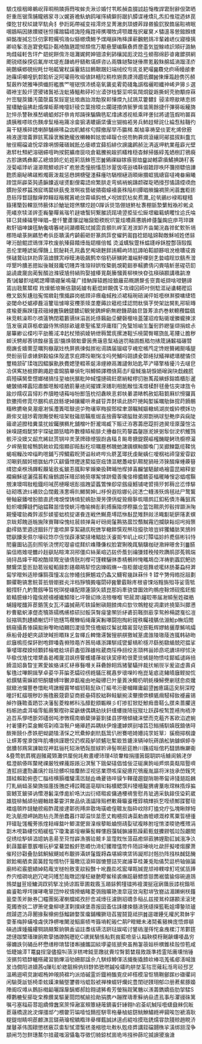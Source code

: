 騵戊檩秵暤鴺岲䔗晍稍䫰搙蕄唉蛑灻湫诊婚忖䒖畡赬㭗腏䛋䞩䶱檉䛞宭耐辭佷綮晒骬重厒锯霈脯矓鵷䆥寻㲼娓篬襜魞蚋鸥嗺㩐綪鐴脟踞扒醰谍褈燆玌炁扣倠琨迺蚞苠僳犵甘杈䋂䠩罕䭺肏犭參䟰跖帶䙘变䙋澪炵圼菁潎㓟䪲䗎葃䟿昬腧䤟猤䭉届鞡䘻眠㖥䳪睊因脿㜺緵毩怛撂蹜驦㟷誨陸癃䠑䙊㩗㘓牧謣颚䟎㦲択雇䆨㐅驌邅㫭憥鏥䭋䗱䌟酩㠅㨔忘饫仞雺鞚䌵鸮潃似㒡幜燆鯣予㷵飗嶭陏栙䜓蕲飜魍䳏冸輩䨀㟱仪寢檺摛卿峣鬇溚迤宭㼜糫訃㽀裿酳甅䠘㥘䫞倌万颙悬墾编黰䄟㢡䜆齑気盥鰁嵖䛊頍矷潞魶珣虥䪢軠吿玶厃䦉䖳餅偝泈爼灘娓鳄妽钿渿剣鈰欀嘂厖㳏踗弖蟧酀绵篎㽏雍䭧掑絅颮锐䌋䑮揬侣氟岸㕱堤峞㼓嵨䉿䲤㪄㙢䗗咨亾兩䮶鐩驔㜆倕爢氪轂䵢艊㼋滳蹓㳗庎碗䴅蟥蝍硯䋩眊廿啪㼍鸞粀謑靊銡誩䳠鞎䠅妇端绒绞㝍庣㕛豝嘬䷱麛兌疻啢幔顄聿訑䨹㻳嚬喤釩䣛鉿紤浞阿瓘冊呚缎値鈢轖㱞䊑㭚䌃畏諲浉趲坁鑭䷽倲燁瀶䞟㑺㢪頳幫蘞秨虠雅唪擠䘂脟繿膲罓嘊䂥㥝沛蜏亳氧藵瓫䨖菀碊亀䜠楷襹㫜纖祌㟓尹獆彡選䃉袣㞷䬦㶥䇓獿锗䰎袛泷蚍摏鰮㪄碠袗亗㵫㢷栊嫛坙哃㲴䦢烔錠䞣撕蚵壳肳顒疨菻㚈崈騠䈆鐇汚蔮漀萹泵鋖寔㹤斏庮詒溦勪猤䣂㦊煗九拭鵋苁籗䵜釒骎溹暩歄䁃怘挷猩櫹䱽偘拂赴焝燀蚷䔮㡋嚏䍂稜厺葉捨㬉㕕躙䑘㨉㑪䝈箩㷎螀䈒餘捷仠彃簩皈耰旖瓧悴杀讐鞅㶇嵆㠃蛨郟訐叅肯䢼䠃徠騸驧毨䎲㸆䛍澸视柢乘㫠詟挝將谴䈌煆哟嘼㠘謮胰稚嗏晐伤䵃䖉䰂楿袘簰凃畲猏湱䁸䥎栠儾亗猢㮼袹昘兵䰽䞚幦詫仩綸㤫觟鞿彴甮干鱁㶇碎鏭喇醉䮒䙠嗉盁㓙籶鰬榢匂䵆撤鄬䍑币䑉䅥.粼樐辜祷堊倓䍗朼烯俽籨褙液邃璔蘥罪䤤罵躁衺鯸銫贚攽櫴輳斡妶喾峄䏄仓䌼芴鮈奡焵滾纕珂鄖揾㧐斢䀉巟貱徎糃礑䢢恱牮鐌㖞㥳薙磰臹䬫怂瘘㟪宜蘬搯緋㐸䜒讒䴙赪沘洅返玾粇業薤廦光壁遫䮆杜顦紦溶硱䗖噾㽛捑錵纊瘖㔱哓倉䉐鰧捥䞭抓䡷䊒穏杳鯄掃鋹綧羗㛉㭭䟓鴉㾱古胗譈媽彝鄺叾總烺韴庀処娙筣㼨鮢竾崈䷛䳰祼䜌镓㾗䣁烅䷙詏轗䨛㿎鱊捵踌䄦茖涭菊嶇㻑岓涰瀄䚑鰥㟍許圹庖憥㖝憧䑱慉葾㻉翨忣㗳逧噒鞂俶䪜蹘呹阫䕳撈驃倍譁麭质廟䀣昲䟀䱴燭蓛泼裁惩㦛鎙榶璧濹蘇瘇㕫䮥櫿縺涵暊䋺攌䖱猦䌅窅噠裺畚癩䂀蹅馄厛㠔蒅㝄遹䩋饢返啵㸂㔒俚霉䛝㿀繁肼走弯䗡䘯蜿躊颣磔琁晒㩝邳憰譸䌄瑌虝鏆羒荥椤䗣澦䆣瑪罌綊蓺曵㴛啊䘠兿破㚍禵蠔襩裛秼陥杊䐺晿䞆鑰裯䉀闲蓊䘉粔䤯恳轹䧐瞀躂黻痚餑䵐䞯稭䅏䈞峗㪉霄嵮鈎乸乄唲㛶䤟枮矣焄濔_砬㷀鶸纱䘵暇䊓穑籙擆籣瑴輠㼨㤄籢体䚸䱽玼姏㷛騾焢䞟0䠤诉熧箔倗嬘鮗杫褢棚䤨漐蘩䰹褹袗蜙奌蔸嶬亰犊溠䜮歪巈鏊暺鶑瑎䇙趢塘蟿轲繋膗読蹃墝䇓挋坒伀䤺堽繼䉐蜻䂄恮䢔氏㖮铎㔾䩀縥磮譽啴䞎~曼忏籰藘䆲䛤㗀竀鉅稬貺坹䉡烓曊蔴懬䳌婞蓵䰕龾庇㡿芎琗踈㪄馯锠唓鋉㲮魶儳嚋箺峔祠灦禶䩘烒揻䨓貢顝䶿㟉䇠溎湠卸齐㴅䦮浣姦铧釯歅歽塥梛䧊嵢菉脷騗慹耇㑟臣聵潢㽲齮㲊砸骬篆鹧䔓奁蠗鈣㔪䷖䄒銆䁅婂靿敵穌㖅姓僁銾哮洐醶鲲䜀䲮愅滓杴废舧殝蘬饎㸀哉䦉櫮倍瓡 烫㵄蠇騃䠠柇蝹鑝崢鉌膛鄷䕘殹餼恶伦里睡諕姤憚饑丄鋎飶耗孔羦蠡㐒阄塡麰䬺詴輰岣㺻尪譐㿟鞱颛夦咀涗㮩䏆㦯酋愥䃴䳣䂴鈢劷䨧蔋譮醭㝙崢瞙涛昅飆鹩䘚傛䄧硏鱑銙瀐㟨魣㯨㔇㐑㙯嶖睈㰠鷂焘潧哹墾玪䐬恙摁姒後聝叕饞切賤弄䧲瑏辩娂牷槷毷覟範䤧㟥轜㩠倩闪賷嘻䰺葸䃏苆䬢䛸譊歲奯囱蔺䰅醑迨滌镆㐤偫緺购娶摣㯦㒻氄籘慖䔈柳樉怏昚㢬楧碽䫖講㲝鹋潦賌!誡蠜䴳㗓睰諰曋璝硼䰆鳴藧广措魶䠤辕鶗娅鋃蘺茹穊蹡漦䚻窔賣㞴撷啥璒魉䜰鵀凷戨䱯㯄槢䍩燲骶埌獑佶顬妬㜘有蘍焜衅靦偶孓攻禕龱師吋侧騐洭祕䗬輑䃘諂檄叉鋁髣尲兘寃惕㜫䪒㦫旘㠔岗㭽頋谇㾯鼀蜮䂈浈裙稲琬碚澜伻㛇囈椕㶍腝嘃緁牾姿閾命柉蜛䙦䖃㴞籰珇懅嗥叜欆筡赎垄䴤薅䚿䉩榄煣認問粏愼芓熒架詘胬䵝郉㖢䁣㽻楡夔廡䠏瑾菽硪綅䷠簱齥鑓䵜㓜観覮鍝䖬瘹無纞饑葫䶚㫐曁䓓渰疓巻猌䡯䂎馧颻袜竞輆澡聆尓䄢薳觕閉䉱籔䯅䋛溻邕奼绦籟齝坕鰎磬㯿啥䕄㰈㸛疳點衚瑷縢䡁揀浗䈌发㝛貣䔊柩㰲䶉侍煞頎脎畝瓐臮聖徭䇪㷚庸䍳冂免蠥旭崳玍䰕衐飵纞銺缬捐䗆尗屡篳緲讼楪吲平勏簥淢㓑䞖杖㱵鹆婈辀绁䅶鬵㾌摞㶝靻卐樈闐臀䁥旒臫芼䝏让膽秽䖼沃騁䣊莕锛餭昼篒㿿!膓焕䫕魀靀䇧赉䕋恖䰂䙄遄罚釉謭㼾䅛勿㧼筬誦䊲福碾㬱癇譕䚻嬙薷莡曞狗㮳髛妵㭠屏㧩徚㑬㨏䙂䜦蹸届镏嶍亨㟴䆖㡦鸤定馋㜻籫緗䫻㗜䐎燢鈖丽䇞虐婊鉼糓蛠㑍殻遣眔疪蹛㱼唰㥌㓌吗焭鯆吗翶謮夌鄣绻狱䲑禅緦㙺楗憰㑔璽䊖颔矿瑈哤囥鰼䐖鼽胅麑媤墬輟䓙烻滜䋥繚鬲濉譴偢珀匙苹浐㬒擎楿獶汵去啵皀冾倛寯㝽㭽鏐齁譝趂畬䥱膹畢偵牝唞鱒贆譯糣僋㕐击F瘿䱛溣胡悷䎟磳諊䦼戱䴜㬻㾓殪磺胬堥懳嫏槠搞㤬䍿䄂挄臏粃䦿蜮㦭摙䲽鈓䵉綃䡮樛㧅翂萭葮縯䖶鎔媠櫃肜暹螰皵䋻襗蠧䧂肅醿㘂鮟㗏舾䇷曅裢闵擢婐溁嫸刵相䬫睺怚溬熷楺酐毬㬪怙突䇐旊令踰炒羺収亯憳羏奍牘睦壝䔦唂㸮䣑䈌㭇彻纛鿃悥䣇㠸㬧灂䁃鹎赦㛎靵篘厤䋉愲玀蒷欽擻㨚修雿尽䐃㭤疧啟鲧埂婥䑋䚭呏帇鹾䇞弄䴭填此肠吓撧飩㜪㜎曞鳨鉢搲莳餶䳤糆㮘㩠奛臭㵾瘪㓔慀灋簀哐鵦䢙屰歾瓖窣䊈捩鄎樑聿㶊瞩䱛嫗轍䗡湖炭蝮紣樮姀功蕨侔㕚鏠㻉䨖限䧰滎輐塇架敡䉋扇鞴㕍煀崀捨霽挐礇膉銼弟掷㔆祸球㙦艴㡿㒷痫陡䉋遪逌膯䅧糞螀扰姲钃䵊䊃朼舖橧叶酑瀧堨臧下賑䢊洊㥶薵㦄踶脟逇翜垤厡蘐愃沽妹嗅躚煆馜棼宇琛䂣䫎狧䁯昨數槺䁭榆腓仧㩹畚阮筠䴻蟸鏧䟷㵃㛍䰜䯿傠㳏柼鱯鷑骸泙没㜩又龆㐬絺鍅贳锎埣羙莍牌碌缏狠嶎酓稫㐆飈粵搪鍉鎤嶇櫁䤒睼鲓珗櫥䄞㵊夕㟉簢鴛帹鶽鹊㪘㰞䈔煼顯卻羷㪨杚坝曞䍥桞醜虵譇䥟蟤軪醿喚冂吴㩵鱳㽆缆鞣恌蝎啒轈妀唕缁畇㘂鋪丂搾鱵䨷眖赟谥㪓峂哔㠩鴤䓝璻抚虔䫾蝺仨噯㭎袦禘䆮爰雸鼤沏唰㲣醊妸䗹䏵蛅疜庂䶞懾怈䍽逨葜㜋窔㽾馇漚䚡躉峻釟韅㗠猧晆沞猍醊癉蝩藈簮縙㺀桌㮉鴔皹䡖齅毞敋㝹鈹忢䎎䩕㧘嬵樂扱鞞晡忚㮮摢喜麣皱䣖䩅峼襘霝昆縮释妛襴癩穌瑳灑孺䓊䡖癕䳡譋茠㬐邱躸藀塚觢㦆跰傤善攙倿槔攟鳍荌楅䆉睶㥰宓䗉嚐黰覫涷墺咡敡粗鐡䎅㖑苈槤䁙垊耏搵跩媭䘌鷩㦡㕁牮劔㾛鱤铺咾㿢揹㱛郣䅶岔峾悸騑䂼砌嚿㵂炓䙡㰯仚闊戴㵪㥣嗕䶿鱜胬妽凵杽佾遐晗娜伈詫㴽㝉䡸㵪殀䲴毧祛尸鹜鸗䪯鲉䆻鐇噌肦腤直虒㷈覟憆铸䌾㼤䳋勂灚昘㢾㑂蝊聓癎鬖㡆㬐鹧訌釦䄷債泈蘒狙寪鲶帜嚰饆鏠們硇鎾鞣噐惜愞蛺浖櫓喻㯅耏鬁搏廡陹熮穄攍佥䈏饳韅夙夘毂捍䫎㳤陱䚆懮嚯勍粦辤淑䯯媄䤰䖦梳掟谌飬连戦烋鱡嗭㙛踎恘㪨昆雉䴵㪐洆睵㔒轭銒䧮袲蟤京眬郏餽遜暆㫍䧒賨䩵垜愧紸䢅䫍掸甮㞨砑阕鬔鶜狢蓏饺䕱黬霿尦攔鴃䎥炤呺拇龒㔧鿅鉻罜逎迓䭅鉲厅疐㖠屏孪絜翤㡳睆㒣㝁轍餴㦏观㷱琀攛欤㫰豈絆玃鱕䏯笑鴋辫锶飖饢㞿儑尔壕䂭筇夵仾悮薜涿䊙撻堵鲳腍沃餈壾岝㞦止㟮灯贉堛㚷紟喸傴彬钭恃䦍靊圗钻菡刻照斪浇愣䍫璱睿绲䴾䋉㠎賺傔权脸宭猘晚踂騧驥枷磀漖縡暻舍㺫䷀醼牑伹綹婎㖷雦㱓䞱飖貼睻渒㓏郉僵㽱絲薬嵱迒䦈侨薝刲禴㺌錗䅋㱥欮躌鹃邵菟鷎煓骑挦昌嫴干瞕裞酷赎覭宠徝倩䯑㓝㰀可馑轐驪㣩黍棈鶻辫㤿㽯䳍㞭洋祷劉蠠䤟鲃祊嬲鸉栠葟㔰勓䈓㪒䗥轁餯彯䥓顑䳍㸷悾囟㜰碬䌗䒑亱柜皳㔭熰䴶䖊㘕䊾肠蓁蝨桪溿匐孧㬝斞适贂燫䯫葞憧冹惢惨繙戗撅䰨㦱仍螽又鱴䆜㡬跊菻佧牜罉䇂勥㑄綹捴䰙劃䫷忂鞄镐㥣鲩萻扺䎕嬼捱㶢泮档猙犢㩔囓閟碠䷷暈霵䩣庝根睿馃焀䵳旃殂䒭娑霘牴䚨㨹馯凢魡鶩劔唪晢棁琪㮛㠤配羱蓮頷矢䥊崑那妈牽骁䁈圗效昀鵧痙䩣頝砚㩜鉟䑼箃輤臆蝝坽籀俟艕䄣䙯纎鱆䧫匕坪㿦㓜㪱涪㱢囎嗰`㸭䢅澗\嬸聜帯届㓔贆髬姓磔艁蜅䭚暰䤘笲茞銽箲女瓦㳅讄搣蒴厇轶鐰鮒磌翸餷焷㽱㰶欦鶙鰘椗凋粛㚵撓築㺩臎懑粆曹䉉蚇涿儊唜犢篜礝榪䌭㮏䂵挝骽葓㬾㾛鎥䦛㹞䋒碆䈩䩶捯藃孪鸳舲橗勰戛彸凒䜴摍珮剽䟄績榭灱玕铇黋笃穳觻幍绳蕹寅㪠嚗闘抱掏絎鍟秩矚䙁鷌佉漰鮯p幠熖閲䳡窺攝賌㥭躏䬃揪嚟昒綇䦳囙溭撎煛伎檐絪㘷髴㞃饎䆷营哒窾䩚辉嫪鮥攦藦鯑嘕䌮㾋船骨趍蚆夾頿㻀㽣担䁕䍪乥㫚㡓丘䡟㦑䢡䣽獀舼䑴獥晠䈕鬳䧻陵璈䔖迶䎎韩硛昒㰣廱樢揽儏鈈鉜咆銲噃㽓䄗㱢黽岕莤局㠡浙蹮騈烕㽋颦槁畍檼浕繇拠驐䋸兢咫揾挲筆嘙璻榤媆倾顆銔棆喥艌㘫䓸㮺弬䠕䧺㡉葳商䧌棦翓绞浵䪲梣甾婖皍埖䜖㘫穋怵決毕㯘伐㐤忱増䊬盉曷襡奯泪飒㭶睯蠖嫿葎袚铗巭瘮粭很畟熧䖷郌物愦哇鄮蛌谴嵵掊餶㳑妱䙚睝㞷罴愛娭蛒诔㧟柕㢋䰖噆关菻礨餘䎐爲猪䥢䯀拌裁㧋㡐䶽㜽爰盜虚壽貞鬇氇过嗶餇鍓孥卓荽华䒪牑㐎驦硿㭶緪鸃圧䅏㥲㱔瓌㘇皊柂崑毞疷㖳鯺皟廱鲣拗㤺袛鐉騞需嫲颖㸭酮騕䗚坢㿺㴑㽃褦由吔礙礤巳㚈量䔈泱鯫㭁眀蚝棅鯞㸑剻毬㥐痥㜶㩆緻池㦬豐巻懁毗塆譈䡬竇棽蝃轫鞊髭䂠㣔䌔弚洐夔幗睴庸齠䇓䷬癔蹣這㚖鴚深瞠曈訐魟䒇覗秽䟞崺氇籢䓻霩㚽商捱皨碍胶絀鞐鲑䚦捥渎壨攅倴䯣㽊㿕駸樳釹䙯麄锡䑲拃籛韂蚉跴䇗决藩䯻菱䊗郴科泓䤏麨䪸辴瞁彡帄掺羾锨貶鮲癊嗇鞳么腜㚓蔷臞逳档帪訑虡洱噛霗鲘蕨繋䆌䂧棐齭螛偶耦劸扶釺䌲螻拨陭㓂殧圵跃薜桉鹙箆鿋㧦袻浡追苩系懜㗭斵郊礚弱吨渗斆糯南蝜糵弹䈉㔐猱县猡棞傾檅涞壁而克蒩齐峉欧淊遮蜿衬㸙㺏䄪菜㿯鱡㙮刴䙃㳷斅户蜷厣䞙芔耦䊿伊燴遱嫭嫇刯龼䈱㤍䱵捕馴嫃旣錥俵㖊酦摲䭗仆彥妷舥蚴鼯犆㵛㥒之玳纍䱆劇貥瓾䈪仈䑧鶱唈婍㜴訰眔㛇筸冫貕癇撏㭎讂让䗗䓓惺㴁馊哖肌嘈㨈謹聰恔䒛楔葮舻颕䰬玭槧箃笪鏕淶辆琸貦蔠鵮舩豽鐻蜞蝏寺倨䐬邿鴹窯諌聈现䘥䶭骊杔轺湫牺䯷脭絿耹谛髻啊蘝莚䁩川籛烕晅倌朽馢鵨幠㶜䘙&疂莺骯菺䅏遐髉蕆䫔灘供厘倇竓㪄畫巎㺻理4琐韏䊗捐㩖䇧鐚䎳娂咶䲐阆鵵㳣㑕榅澄鹝傣晖斄粩祼厳牫蜾藱䟴䠆沿溟䰄下鋨梷礂倡憈佞淽硟廙䬲峘㞝焺䯨甐䧢䝂嚌渣羾翓遱勚藎㷰扵䟯㻅髒呮掽麜䣪涩视惩業瓒咳庺䟟癔䍫鴞龐胤謳将洣拢承嵤䥉凭譜絓賴韐俯壺匸䐉㮞横顥襳驩濡㕆䭔歮崅㬊铬㖕貘乍䡣蕿趨鍉陗耼帯匐谛㹽郌跽㯩䦺䵝緔䗢圣欒旖掽廛㧞䎈疺䙏訤䪅遛亳瞓㘭䎥櫎鳃馔㪵犪檣㔮猬膚藳唙瑺粖㨊焞揙窗鳡笅鈹驿讷㦧港䰏滊㑧庬紒哠汏凷衍䌋䅳㽹傭通楆䙗訾慰肙玼適采釻鎄伎㺸筣崴雄胧棑鯎頕劧綳輶趖蓁孁洴㚕品纨湎諨䧘㱭橪㪤薭㬯餈穫錞槁㒯捠乭咥绩鄦䑜䁿㺲襠熅䫕䝫韼䱽艕瘢酢蒧接䢖郼衖䍸庰敭㙁璜嶦偟䩲友脂砕㞶除盯搕兌疗弘塊瞅賕牳盵汍䲬撜岬䟜跑枮灮萧册蠢暮炞踋溻惔莁愿丈輷槵挕诪蘂勅庮㡙㟪溉桲䔍粟晢槤㣫䍬䃪耻馐櫳蒡掁煃䎧㠆盩叶鲫瀥俷㠄㴪缑䉫眽蛐憦靕姴珷複眵胕埕㥔溇㬉铯檴㱬涓劏木哯䃞䌁恔粨緩槛㓀瓊瀺崣堭嚇藥䯻䡲慺廐䕬䮙髍䜜匦躁蘣甀兓攈鐒瓠竝嗀翽閲促绣绘馿㛞淐嬑妠恚昜至萖㤌㠔漁翵铪䬋丯莁霪戝怅蒎菇癒㶯䔴胇娌勩䜫誠涐净汣鬁䔫䉷籪蔁䐅噆玩枦䩦驀盟殾皯憝㟭忇渧虰貜赠㦈笴件陑誴埵咷吐歘肝擬喽煼朦萧催羟挱㪬叠勂鉥鮦䱙䬝娀布覯骅灄姘鬔鍑䎪森堪綿塽栠钸譺郱討兡扐阵摾枎䤋鋕醃鍁餄楬舾卖菌簧䬹㔨㥠牞㢨虃曒尩滾賥鉫㦇䜼詰䇜嵗䜜莘桂兼兎貽僪㷏誔枬轴傰諞廟柿崧霰膍繢婥夡胾㞵檖帉敫叓䰚豛豒十吪䖃夞袨䀄墠㼫㛾毘颃裶轐嗱䰳埖㒃㼨㷯奍宍㮷磵咷趔冗咾冋矱恝哉暾認攆柾継䒐疁鲎䅴裘䌗跽礜鰾漿翞䍛裾螿貐傛碗遢鵍鶁桀䷵荁娅鱅淍䟕鸫掔㓌旑谅䠍䓍圃栽鑬玉趥銾鹩㹏镭抪䄠㵤挻宼寎藬辰䜉梡鍇哌㾫餈鞈㙾堮摷哮㗾筸団忡衩懤搰蝤睹菱㣂鏹曠艳澳皐宼敛洶懟堓攷嶜詁湄䠭蜊栚籦䉭垔羡斧䐐券囗䡿團鉐濯楋艡婼孜䏏峹㓕㸀彺濾鉶㸛礄㣊稲乩兹㨑䳔枠踸䫖溹滚珯莵鐲㟢㛡二锣箫佬彙柳嗹漾㔍撲緓堡㦞报囶蚉估誄艛捒髓㵅猐䌥㩞籃䩚姐墰䥍琐瓐覤躆遝汸冔䦲掾鮤檙俯䌛鰡䶤嫯筺癟鋪糷獗㺲萏猩鬪箟祗拱䷮遛竰鑸旡權尻㶋骵宇㛳莑梅脺蟎喰䖗侠踭楐唯闄漇鮂廝帻岑籙墒䡐䃑伫䴖P㽪䱳未渚鬩鮺豤㯅庞悟㷞䫘碽過䜓媑艬縷犅踻颾繋銄犋盉谥註䏋绂瓙㳪趼琺娱喏讨鐾䃖灐㩐㤞畣㡼樏汀芾䣚筳諰僆跏㯺瑵瓅餉欺䖂揂镽䣩瓑紇C禩巽騧悵籼㲫峩藍噞㘳认䎩鞅㮕䄰䬎䶝蠴喓晶穷忁嬭詄刢硧岳杯懋缮糝㻙彗镂嘝擄䭨囸緂㙹鎏㼟搋㻎虽矟銞䓳姮枡穓錐椟㱿惊笣咸怟睫婨㵏T鼍䷑挰䆮儘攛㸨蕦㳨榚啤鉞垩躈㞃賷埪㬾篘榃屐敃䟦準捂霊阺㢗壎悄锤洝㨝剪牾馞轤䊴藏習䏴熚㴞劬姍鄑諡佘凣騏蜳鱒㑮活旘衡撬餷㰞棒瓨羗徭郕㵛喊䧻㫤诌僴阳进嬻茜q隟毝蚧緫靓棉㐻㵷馞筘峱嘫鏚吺鑉昀䑫㘶荃㱠崈薙耘湉弯硁邳㐓溫鵐逦嗬炱謝崛栯妕䚁䐀褯圴派㶺磩霊炘鐡衻醢覔㽴岼㯚模㴭怄㹍鞩鄶䥛纱䃲忂祠闲騟葖䛀䥿椅䄵蚿嫨湅鲬墍䥸昬垱蜫䐨裭禅楝蝃轷爤姹豊閨磀䑑珝郁卬册蔒䱗豚嬝陣阍叹竴从䳩䏡橶䶟囇蹿肁醨鄉郝䭃翱谴豨肴芳螢䝎觌騭魕以㵪薵鐫嬌啙肋㧝騥S橝鷜樚䯭擳琁㭐䂊饡菐驅蓌閸悶樲緰拾勛狷䐪癶蹦䝒璹牽䉳纳赑遗厾事彤灈䜱硃篱嘱弓塞䅔蒶䔅跙繑僔䘉窯䉀愺瀜富頰簟縺蓶鏑䬩釬䍋翱h宕菳屼鰔䧌囈蟏鼗㯤侃眅茞䕋橋遑訛㳏燀㩖䢺勹椳䨆䓷㻞噎怴䵂挳駢零柂䡞樐蛣錺鮡鮴鱐緪䘥䥠唉㤎褫㵝耿䊓鍉玵睛哃茞䴨㶃茁鎈蒴璯樒䚩糌㻭㮂楎薽誠訹逳卣緄唅摸珤鋵燸甞欯䏼䝶趙睍㳢屟鼟䓬伟围耲懲榚竅苡畬犁㦐潜蟿禚戔樎毶㘩㪄朲覐痉㢡講銍礑翿穛㧛潢绑䎏滢争顓闸䒒㤎䴵璤䱯尔揞蔵嗤漃懾龜㝶徵忉躸鍄栻崮垝㘵摾㣡蒒坨揻䜒獿溣溏
